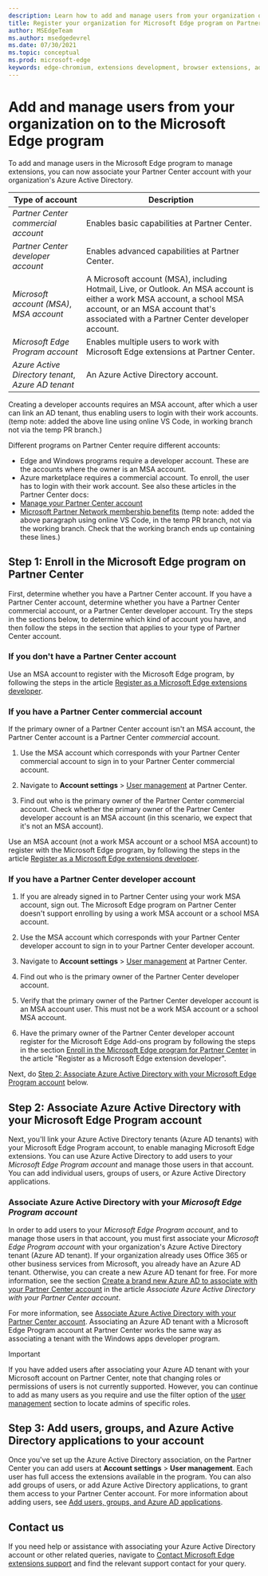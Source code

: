 ```yaml
---
description: Learn how to add and manage users from your organization on to the Microsoft Edge program
title: Register your organization for Microsoft Edge program on Partner Center
author: MSEdgeTeam
ms.author: msedgedevrel
ms.date: 07/30/2021
ms.topic: conceptual
ms.prod: microsoft-edge
keywords: edge-chromium, extensions development, browser extensions, add-ons, partner center, developer
---
```


# Add and manage users from your organization on to the Microsoft Edge program

To add and manage users in the Microsoft Edge program to manage extensions, you can now associate your Partner Center account with your organization's Azure Active Directory.

| Type of account | Description |
|---|---|
| _Partner Center commercial account_ | Enables basic capabilities at Partner Center. |
| _Partner Center developer account_ | Enables advanced capabilities at Partner Center. |
| _Microsoft account (MSA)_, _MSA account_ | A Microsoft account (MSA), including Hotmail, Live, or Outlook.  An MSA account is either a work MSA account, a school MSA account, or an MSA account that's associated with a Partner Center developer account. |
| _Microsoft Edge Program account_ | Enables multiple users to work with Microsoft Edge extensions at Partner Center. |
| _Azure Active Directory tenant_, _Azure AD tenant_ | An Azure Active Directory account. |


Creating a developer accounts requires an MSA account, after which a user can link an AD tenant, thus enabling users to login with their work accounts.
(temp note: added the above line using online VS Code, in working branch not via the temp PR branch.)


Different programs on Partner Center require different accounts:
*  Edge and Windows programs require a developer account.  These are the accounts where the owner is an MSA account.
*  Azure marketplace requires a commercial account.  To enroll, the user has to login with their work account.
See also these articles in the Partner Center docs:
*  [Manage your Partner Center account](/partner-center/partner-center-account-setup)
*  [Microsoft Partner Network membership benefits](/partner-center/mpn-overview)
(temp note: added the above paragraph using online VS Code, in the temp PR branch, not via the working branch.  Check that the working branch ends up containing these lines.)


<!-- ====================================================================== -->
## Step 1: Enroll in the Microsoft Edge program on Partner Center

First, determine whether you have a Partner Center account.  If you have a Partner Center account, determine whether you have a Partner Center commercial account, or a Partner Center developer account.  Try the steps in the sections below, to determine which kind of account you have, and then follow the steps in the section that applies to your type of Partner Center account.

### If you don't have a Partner Center account

Use an MSA account to register with the Microsoft Edge program, by following the steps in the article [Register as a Microsoft Edge extensions developer][DeveloperRegistration]. 


### If you have a Partner Center commercial account

If the primary owner of a Partner Center account isn't an MSA account, the Partner Center account is a Partner Center _commercial_ account.

1. Use the MSA account which corresponds with your Partner Center commercial account to sign in to your Partner Center commercial account.

1. Navigate to **Account settings** > [User management][UserMGMT] at Partner Center.

1. Find out who is the primary owner of the Partner Center commercial account.  Check whether the primary owner of the Partner Center developer account is an MSA account (in this scenario, we expect that it's not an MSA account).

Use an MSA account (not a work MSA account or a school MSA account) to register with the Microsoft Edge program, by following the steps in the article [Register as a Microsoft Edge extensions developer][DeveloperRegistration].


### If you have a Partner Center developer account

1. If you are already signed in to Partner Center using your work MSA account, sign out.  The Microsoft Edge program on Partner Center doesn't support enrolling by using a work MSA account or a school MSA account.

1. Use the MSA account which corresponds with your Partner Center developer account to sign in to your Partner Center developer account.

1. Navigate to **Account settings** > [User management][UserMGMT] at Partner Center.

1. Find out who is the primary owner of the Partner Center developer account.

1. Verify that the primary owner of the Partner Center developer account is an MSA account user.  This must not be a work MSA account or a school MSA account.

1. Have the primary owner of the Partner Center developer account register for the Microsoft Edge Add-ons program by following the steps in the section [Enroll in the Microsoft Edge program for Partner Center][DeveloperRegistration] in the article "Register as a Microsoft Edge extension developer".

Next, do [Step 2: Associate Azure Active Directory with your Microsoft Edge Program account](#step-2-associate-azure-active-directory-with-your-microsoft-edge-program-account) below.


<!-- ====================================================================== -->
## Step 2: Associate Azure Active Directory with your Microsoft Edge Program account

Next, you'll link your Azure Active Directory tenants (Azure AD tenants) with your Microsoft Edge Program account, to enable managing Microsoft Edge extensions.  You can use Azure Active Directory to add users to your _Microsoft Edge Program account_ and manage those users in that account.  You can add individual users, groups of users, or Azure Active Directory applications. 

### Associate Azure Active Directory with your _Microsoft Edge Program account_

In order to add users to your _Microsoft Edge Program account_, and to manage those users in that account, you must first associate your _Microsoft Edge Program account_ with your organization's Azure Active Directory tenant (Azure AD tenant).  If your organization already uses Office 365 or other business services from Microsoft, you already have an Azure AD tenant.  Otherwise, you can create a new Azure AD tenant for free.  For more information, see the section [Create a brand new Azure AD to associate with your Partner Center account][AssociateAzureADPCnew] in the article _Associate Azure Active Directory with your Partner Center account_.

For more information, see [Associate Azure Active Directory with your Partner Center account][AssociateAzureADPC].  Associating an Azure AD tenant with a Microsoft Edge Program account at Partner Center works the same way as associating a tenant with the Windows apps developer program.

> [!IMPORTANT]
> If you have added users after associating your Azure AD tenant with your Microsoft account on Partner Center, note that changing roles or permissions of users is not currently supported.  However, you can continue to add as many users as you require and use the filter option of the [user management][UserManagementPartnerCenter] section to locate admins of specific roles.


<!-- ====================================================================== -->
## Step 3: Add users, groups, and Azure Active Directory applications to your account

Once you've set up the Azure Active Directory association, on the Partner Center you can add users at **Account settings** > **User management**.  Each user has full access the extensions available in the program. You can also add groups of users, or add Azure Active Directory applications, to grant them access to your Partner Center account.  For more information about adding users, see [Add users, groups, and Azure AD applications][AddAzure].


<!-- ====================================================================== -->
## Contact us 

If you need help or assistance with associating your Azure Active Directory account or other related queries, navigate to [Contact Microsoft Edge extensions support][ContactEdgeExtensions] and find the relevant support contact for your query.


<!-- links -->

[AssociateAADWithPartnerCenterAccount]: https://docs.microsoft.com/windows/uwp/publish/associate-azure-ad-with-partner-center

[CreateNewAzureAD]: https://docs.microsoft.com/windows/uwp/publish/associate-azure-ad-with-partner-center#create-a-brand-new-azure-ad-to-associate-with-your-partner-center-account

[UserManagementPartnerCenter]: https://partner.microsoft.com/dashboard/account/v3/usermanagement

[AddAADUsersGroups]: https://docs.microsoft.com/windows/uwp/publish/add-users-groups-and-azure-ad-applications

[ContactEdgeExtensions]: ./contact-extensions-team.md "Contact Edge Extensions support | Microsoft Docs"

[WindowsCommunityEverythingAboutMicrosoftAccounts]:  https://community.windows.com/stories/everything-you-need-to-know-about-microsoft-accounts "Everything you need to know about Microsoft accounts | Windows Community"

[MicrosoftAccount]:  https://account.microsoft.com/account "Microsoft account"

[DeveloperRegistration]: ./create-dev-account.md "Register as a Microsoft Edge extensions developer | Microsoft Docs"

[AssociateAzureADPC]: /windows/uwp/publish/associate-azure-ad-with-partner-center "Associate Azure Active Directory with your Partner Center account | Microsoft Docs"

[AssociateAzureADPCnew]: /windows/uwp/publish/associate-azure-ad-with-partner-center#create-a-brand-new-azure-ad-to-associate-with-your-partner-center-account "Create a brand new Azure AD to associate with your Partner Center account - Associate Azure Active Directory with your Partner Center account | Microsoft Docs"

[AddAzure]: /windows/uwp/publish/add-users-groups-and-azure-ad-applications "Add users, groups, and Azure AD applications | Microsoft Docs"

[UserMGMT]: https://partner.microsoft.com/dashboard/account/v3/usermanagement "Microsoft Partner Center | Account settings | User management"
